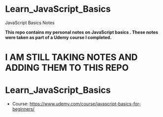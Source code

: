 # Learn_JavaScript_Basics
JavaScript Basics Notes

**This repo contains my personal notes on JavaScript basics . These notes were taken as part of a Udemy course I completed.**

# I AM STILL TAKING NOTES AND ADDING THEM TO THIS REPO

# Learn_JavaScript_Basics
* Course: https://www.udemy.com/course/javascript-basics-for-beginners/